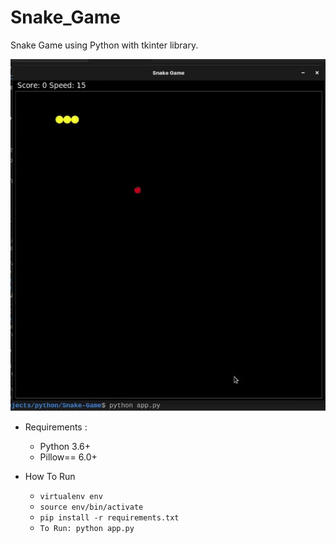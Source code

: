 # Snake_Game
Snake Game using Python with tkinter library.

![](snake-game-demo.gif)

* Requirements :
  * Python 3.6+
  * Pillow== 6.0+

* How To Run
  * `virtualenv env`
  * `source env/bin/activate`
  * `pip install -r requirements.txt`
  * `To Run: python app.py`
    
